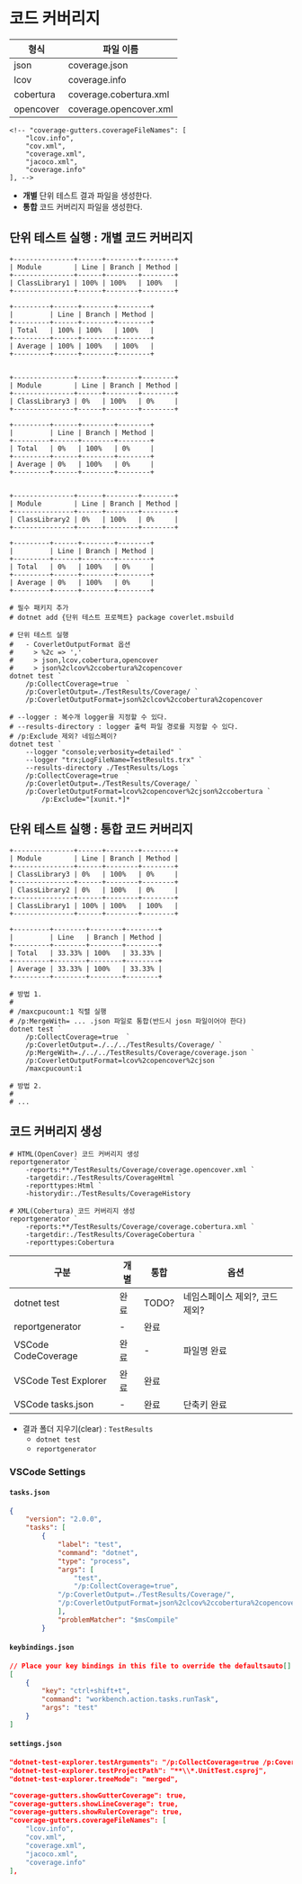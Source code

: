 # 코드 커버리지

| 형식       | 파일 이름              |
|-----------|------------------------|
| json      | coverage.json          |
| lcov      | coverage.info          |
| cobertura | coverage.cobertura.xml |
| opencover | coverage.opencover.xml |


    <!-- "coverage-gutters.coverageFileNames": [
        "lcov.info",
        "cov.xml",
        "coverage.xml",
        "jacoco.xml",
        "coverage.info"
    ], -->

- **개별** 단위 테스트 결과 파일을 생성한다.
- **통합** 코드 커버리지 파일을 생성한다.

## 단위 테스트 실행 : 개별 코드 커버리지
```
+---------------+------+--------+--------+
| Module        | Line | Branch | Method |
+---------------+------+--------+--------+
| ClassLibrary1 | 100% | 100%   | 100%   |
+---------------+------+--------+--------+

+---------+------+--------+--------+
|         | Line | Branch | Method |
+---------+------+--------+--------+
| Total   | 100% | 100%   | 100%   |
+---------+------+--------+--------+
| Average | 100% | 100%   | 100%   |
+---------+------+--------+--------+


+---------------+------+--------+--------+
| Module        | Line | Branch | Method |
+---------------+------+--------+--------+
| ClassLibrary3 | 0%   | 100%   | 0%     |
+---------------+------+--------+--------+

+---------+------+--------+--------+
|         | Line | Branch | Method |
+---------+------+--------+--------+
| Total   | 0%   | 100%   | 0%     |
+---------+------+--------+--------+
| Average | 0%   | 100%   | 0%     |
+---------+------+--------+--------+


+---------------+------+--------+--------+
| Module        | Line | Branch | Method |
+---------------+------+--------+--------+
| ClassLibrary2 | 0%   | 100%   | 0%     |
+---------------+------+--------+--------+

+---------+------+--------+--------+
|         | Line | Branch | Method |
+---------+------+--------+--------+
| Total   | 0%   | 100%   | 0%     |
+---------+------+--------+--------+
| Average | 0%   | 100%   | 0%     |
+---------+------+--------+--------+
```
```shell
# 필수 패키지 추가
# dotnet add {단위 테스트 프로젝트} package coverlet.msbuild

# 단위 테스트 실행
#   - CoverletOutputFormat 옵션
#     > %2c => ','
#     > json,lcov,cobertura,opencover
#     > json%2clcov%2ccobertura%2copencover
dotnet test `
	/p:CollectCoverage=true  `
	/p:CoverletOutput=./TestResults/Coverage/ `
	/p:CoverletOutputFormat=json%2clcov%2ccobertura%2copencover

# --logger : 복수개 logger을 지정할 수 있다.
# --results-directory : logger 출력 파일 경로를 지정할 수 있다.
# /p:Exclude 제외? 네임스페이?
dotnet test `
	--logger "console;verbosity=detailed" `
	--logger "trx;LogFileName=TestResults.trx" `
	--results-directory ./TestResults/Logs `
	/p:CollectCoverage=true  `
	/p:CoverletOutput=./TestResults/Coverage/ `
	/p:CoverletOutputFormat=lcov%2copencover%2cjson%2ccobertura `
        /p:Exclude="[xunit.*]*
```

## 단위 테스트 실행 : 통합 코드 커버리지
```
+---------------+------+--------+--------+
| Module        | Line | Branch | Method |
+---------------+------+--------+--------+
| ClassLibrary3 | 0%   | 100%   | 0%     |
+---------------+------+--------+--------+
| ClassLibrary2 | 0%   | 100%   | 0%     |
+---------------+------+--------+--------+
| ClassLibrary1 | 100% | 100%   | 100%   |
+---------------+------+--------+--------+

+---------+--------+--------+--------+
|         | Line   | Branch | Method |
+---------+--------+--------+--------+
| Total   | 33.33% | 100%   | 33.33% |
+---------+--------+--------+--------+
| Average | 33.33% | 100%   | 33.33% |
+---------+--------+--------+--------+
```
```shell
# 방법 1.
#
# /maxcpucount:1 직렬 실행
# /p:MergeWith= ... .json 파일로 통합(반드시 josn 파일이어야 한다)
dotnet test `
	/p:CollectCoverage=true  `
	/p:CoverletOutput=./../../TestResults/Coverage/ `
	/p:MergeWith=./../../TestResults/Coverage/coverage.json `
	/p:CoverletOutputFormat=lcov%2copencover%2cjson `
	/maxcpucount:1

# 방법 2.
#
# ...
```

## 코드 커버리지 생성
```shell
# HTML(OpenCover) 코드 커버리지 생성
reportgenerator `
	-reports:**/TestResults/Coverage/coverage.opencover.xml `
	-targetdir:./TestResults/CoverageHtml `
	-reporttypes:Html `
	-historydir:./TestResults/CoverageHistory

# XML(Cobertura) 코드 커버리지 생성
reportgenerator `
	-reports:**/TestResults/Coverage/coverage.cobertura.xml `
	-targetdir:./TestResults/CoverageCobertura `
	-reporttypes:Cobertura
```

| 구분                 | 개별 | 통합   | 옵션 |
|----------------------|------|-------|------|
| dotnet test          | 완료 | TODO? | 네임스페이스 제외?, 코드 제외? |
| reportgenerator      | -    | 완료  |   |
| VSCode CodeCoverage  | 완료 | -     | 파일명 완료  |
| VSCode Test Explorer | 완료 | 완료   |   |
| VSCode tasks.json    | -     | 완료 | 단축키 완료   |

- 결과 폴더 지우기(clear) : `TestResults`
  - `dotnet test`
  - `reportgenerator`

### VSCode Settings

#### `tasks.json`
```json
{
    "version": "2.0.0",
    "tasks": [
        {
            "label": "test",
            "command": "dotnet",
            "type": "process",
            "args": [
                "test",
                "/p:CollectCoverage=true",
	        "/p:CoverletOutput=./TestResults/Coverage/",
	        "/p:CoverletOutputFormat=json%2clcov%2ccobertura%2copencover"
            ],
            "problemMatcher": "$msCompile"
        }
```

#### `keybindings.json`
```json
// Place your key bindings in this file to override the defaultsauto[]
[
    {
        "key": "ctrl+shift+t",
        "command": "workbench.action.tasks.runTask",
        "args": "test"
    }
]
```

#### `settings.json`
```json
"dotnet-test-explorer.testArguments": "/p:CollectCoverage=true /p:CoverletOutput=./TestResults/Coverage/ /p:CoverletOutputFormat=json%2clcov%2ccobertura%2copencover",
"dotnet-test-explorer.testProjectPath": "**\\*.UnitTest.csproj",
"dotnet-test-explorer.treeMode": "merged",

"coverage-gutters.showGutterCoverage": true,
"coverage-gutters.showLineCoverage": true,
"coverage-gutters.showRulerCoverage": true,
"coverage-gutters.coverageFileNames": [
	"lcov.info",
	"cov.xml",
	"coverage.xml",
	"jacoco.xml",
	"coverage.info"
],
```
